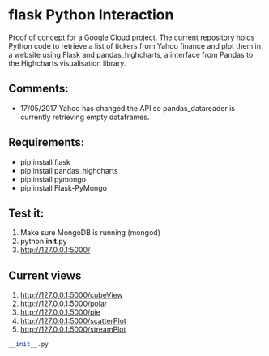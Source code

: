 # flask Python Interaction
Proof of concept for a Google Cloud project. The current repository holds Python code to retrieve a list of tickers from Yahoo finance and plot them in a website using Flask and pandas_highcharts, a interface from Pandas to the Highcharts visualisation library.

Comments:
-------
* 17/05/2017 Yahoo has changed the API so pandas_datareader is currently retrieving empty dataframes.

Requirements:
-------
* pip install flask
* pip install pandas_highcharts
* pip install pymongo
* pip install Flask-PyMongo

Test it:
-------
1. Make sure MongoDB is running (mongod)
1. python __init__.py
1. http://127.0.0.1:5000/


## Current views
1. http://127.0.0.1:5000/cubeView
1. http://127.0.0.1:5000/polar
1. http://127.0.0.1:5000/pie
1. http://127.0.0.1:5000/scatterPlot
1. http://127.0.0.1:5000/streamPlot

```python
__init__.py
```



